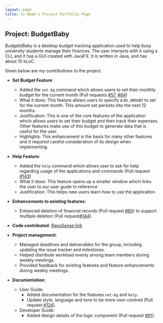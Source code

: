 ```yaml
---
layout: page
title: Yu Heem's Project Portfolio Page
---
```


## Project: BudgetBaby

BudgebtBaby is a desktop budget tracking application used to help busy university students manage their finances. The user interacts with it using a CLI, and it has a GUI created with JavaFX. It is written in Java, and has about 10 kLoC.

Given below are my contributions to the project.

- **Set Budget Feature**:

  - Added the `set-bg` command which allows users to set their monthly budget for the current month (Pull requests [#57](https://github.com/AY2021S2-CS2103T-W14-2/tp/pull/57), [#64](https://github.com/AY2021S2-CS2103T-W14-2/tp/pull/64))
  - What it does: This feature allows users to specify a `BG_AMOUNT` to set for the current month. This amount set persists into the next 12 months.
  - Justification: This is one of the core features of the application which allows users to set their budget and then track their expenses. Other features make use of this budget to generate data that is useful for the user.
  - Highlights: This enhancement is the basis for many other features and it required careful consideration of its design when implementing.

- **Help Feature**:

  - Added the `help` command which allows user to ask for help regarding usage of the applications and commands (Pull request [#143](https://github.com/AY2021S2-CS2103T-W14-2/tp/pull/143))
  - What it does: This feature opens up a smaller window which links the user to our user guide to reference
  - Justification: This helps new users learn how to use the application.

- **Enhancements to existing features**:

  - Enhanced deletion of financial records (Pull request [#60](https://github.com/AY2021S2-CS2103T-W14-2/tp/pull/60)) to support multiple deletion (Pull request[#144](https://github.com/AY2021S2-CS2103T-W14-2/tp/pull/144)).

- **Code contributed**: [RepoSense link](https://nus-cs2103-ay2021s2.github.io/tp-dashboard/?search=yuheem&sort=groupTitle&sortWithin=title&timeframe=commit&mergegroup=&groupSelect=groupByRepos&breakdown=true&checkedFileTypes=docs~functional-code~test-code~other&since=2021-02-19)

- **Project management**:

  - Managed deadlines and deliverables for the group, including updating the issue tracker and milestones.
  - Helped distribute workload evenly among team members during weekly meetings.
  - Provided feedback for existing features and feature enhancements during weekly meetings.

- **Documentation**:

  - User Guide:
    - Added documentation for the features `set-bg` and `help`.
    - Update style, language and tone to be more user-centred (Pull request [#124](https://github.com/AY2021S2-CS2103T-W14-2/tp/pull/124)).
  - Developer Guide:
    - Added design details of the logic component (Pull request [#91](https://github.com/AY2021S2-CS2103T-W14-2/tp/pull/91)).
